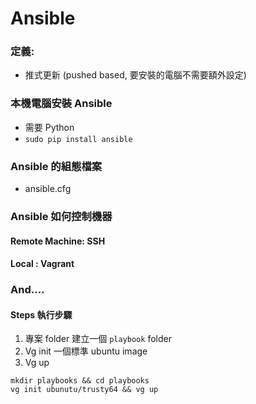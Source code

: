 # Ansible

### 定義:
* 推式更新 (pushed based, 要安裝的電腦不需要額外設定)

### 本機電腦安裝 Ansible
* 需要 Python
* `sudo pip install ansible`

### Ansible 的組態檔案
* ansible.cfg

### Ansible 如何控制機器
#### Remote Machine: SSH
#### Local : Vagrant


### And....



#### Steps 執行步驟

1. 專案 folder 建立一個 `playbook` folder
2. Vg init 一個標準 ubuntu image
3. Vg up

```
mkdir playbooks && cd playbooks
vg init ubunutu/trusty64 && vg up
```